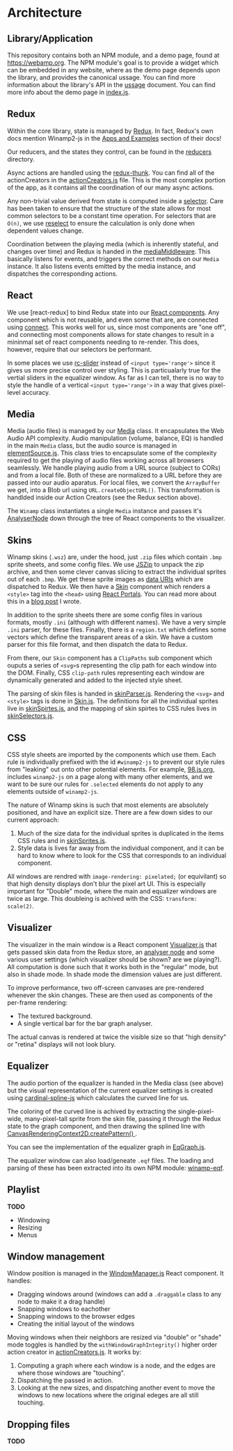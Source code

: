 # Architecture

## Library/Application

This repository contains both an NPM module, and a demo page, found at <https://webamp.org>. The NPM module's goal is to provide a widget which can be embedded in any website, where as the demo page depends upon the library, and provides the canonical ussage. You can find more information about the library's API in the [ussage](./ussage.md) document. You can find more info about the demo page in [index.js](../js/index.js).

## Redux

Within the core library, state is managed by [Redux]. In fact, Redux's own docs mention Winamp2-js in the [Apps and Examples](https://redux.js.org/introduction/learning-resources#apps-and-examples) section of their docs!

Our reducers, and the states they control, can be found in the [reducers](../js/reducers/) directory.

Async actions are handled using the [redux-thunk]. You can find all of the actionCreators in the [actionCreators.js](../js/actionCreators.js) file. This is the most complex portion of the app, as it contains all the coordination of our many async actions.

Any non-trivial value derived from state is computed inside a [selector](../js/selectors.js). Care has been taken to ensure that the structure of the state allows for most common selectors to be a constant time operation. For selectors that are `O(n)`, we use [reselect] to ensure the calculation is only done when dependent values change.

Coordination between the playing media (which is inherently stateful, and changes over time) and Redux is handed in the [mediaMiddleware](../js/mediaMiddleware.js). This basically listens for events, and triggers the correct methods on our `Media` instance. It also listens events emitted by the media instance, and dispatches the corresponding actions.

## React

We use [react-redux] to bind Redux state into our [React components](../js/components/). Any component which is not reusable, and even some that are, are connected using [connect]. This works well for us, since most components are "one off", and connecting most components allows for state changes to result in a mininmal set of react components needing to re-render. This does, however, require that our selectors be performant.

In some places we use [rc-slider](https://github.com/react-component/slider) instead of `<input type='range'>` since it gives us more precise control over styling. This is particualarly true for the vertial sliders in the equalizer window. As far as I can tell, there is no way to style the handle of a vertical `<input type='range'>` in a way that gives pixel-level accuracy.

## Media

Media (audio files) is managed by our [Media](../js/media/index.js) class. It encapsulates the Web Audio API complexity. Audio manipulation (volume, balance, EQ) is handled in the main `Media` class, but the audio source is managed in [elementSource.js](../js/media/elementSource.js). This class tries to encapsulate some of the complexity required to get the playing of audio files working across all browsers seamlessly. We handle playing audio from a URL source (subject to CORs) and from a local file. Both of these are normalized to a URL before they are passed into our audio aparatus. For local files, we convert the `ArrayBuffer` we get, into a Blob url using `URL.createObjectURL()`. This transformation is handlded inside our Action Creators (see the Redux section above).

The `Winamp` class instantiates a single `Media` instance and passes it's [AnalyserNode](https://developer.mozilla.org/en-US/docs/Web/API/AnalyserNode) down through the tree of React components to the visualizer.

## Skins

Winamp skins (`.wsz`) are, under the hood, just `.zip` files which contain `.bmp` sprite sheets, and some config files. We use [JSZip] to unpack the zip archive, and then some clever canvas slicing to extract the individual sprites out of each `.bmp`. We get these sprite images as [data URIs] which are dispatched to Redux. We then have a [Skin](../js/components/Skin.js) component which renders a `<style>` tag into the `<head>` using [React Portals](https://reactjs.org/docs/portals.html). You can read more about this in a [blog post](https://jordaneldredge.com/blog/how-winamp2-js-loads-native-skins-in-your-browser/) I wrote.

In addition to the sprite sheets there are some config files in various formats, mostly `.ini` (although with different names). We have a very simple `.ini` parser, for these files. Finally, there is a `region.txt` which defines some vectors which define the transparent areas of a skin. We have a custom parser for this file format, and then dispatch the data to Redux.

From there, our `Skin` component has a `ClipPaths` sub component which ouputs a series of `<svg>`s representing the clip path for each window into the DOM. Finally, CSS `clip-path` rules representing each window are dynamically generated and added to the injected style sheet.

The parsing of skin files is handed in [skinParser.js](../js/skinParser.js). Rendering the `<svg>` and `<style>` tags is done in [Skin.js](../js/components/Skin.js). The definitions for all the individual sprites live in [skinSpirtes.js](../js/skinSprites.js), and the mapping of skin spirtes to CSS rules lives in [skinSelectors.js](../js/skinSelectors.js).

## CSS

CSS style sheets are imported by the components which use them. Each rule is individually prefixed with the id `#winamp2-js` to prevent our style rules from "leaking" out onto other potential elements. For example, [98.js.org], includes `winamp2-js` on a page along with many other elements, and we want to be sure our rules for `.selected` elements do not apply to any elements outside of `winamp2-js`.

The nature of Winamp skins is such that most elements are absolutely positioned, and have an explicit size. There are a few down sides to our current approach:

1. Much of the size data for the individual sprites is duplicated in the items CSS rules and in [skinSprites.js](../js/skinSprites.js).
2. Style data is lives far away from the individual component, and it can be hard to know where to look for the CSS that corresponds to an individual component.

All windows are rendred with `image-rendering: pixelated;` (or equivilant) so that high density displays don't blur the pixel art UI. This is especially important for "Double" mode, where the main and equalizer windows are twice as large. This doubleing is achived with the CSS: `transform: scale(2)`.

## Visualizer

The visualizer in the main window is a React component [Visualizer.js](../js/components/Visualizer.js) that gets passed skin data from the Redux store, an [analyser node](https://developer.mozilla.org/en-US/docs/Web/API/AnalyserNode) and some various user settings (which visualizer should be shown? are we playing?). All computation is done such that it works both in the "regular" mode, but also in shade mode. In shade mode the dimension values are just different.

To improve performance, two off-screen canvases are pre-rendered whenever the skin changes. These are then used as components of the per-frame rendering:

* The textured background.
* A single vertical bar for the bar graph analyser.

The actual canvas is rendered at twice the visible size so that "high density" or "retina" displays will not look blury.

## Equalizer

The audio portion of the equalizer is handed in the Media class (see above) but the visual representation of the current equalizer settings is created using [cardinal-spline-js] which calculates the curved line for us.

The coloring of the curved line is achived by extracting the single-pixel-wide, many-pixel-tall sprite from the skin file, passing it through the Redux state to the graph component, and then drawing the splined line with [CanvasRenderingContext2D.createPattern()
](https://developer.mozilla.org/en-US/docs/Web/API/CanvasRenderingContext2D/createPattern).

You can see the implementation of the equalizer graph in [EqGraph.js](../js/components/EqualizerWindow/EqGraph.js).

The equalizer window can also load/geneate `.eqf` files. The loading and parsing of these has been extracted into its own NPM module: [winamp-eqf](https://www.npmjs.com/package/winamp-eqf).

## Playlist

**TODO**

* Windowing
* Resizing
* Menus

## Window management

Window position is managed in the [WindowManager.js](../js/components/WindowManager.js) React component. It handles:

* Dragging windows around (windows can add a `.draggable` class to any node to make it a drag handle)
* Snapping windows to eachother
* Snapping windows to the browser edges
* Creating the initial layout of the windows

Moving windows when their neighbors are resized via "double" or "shade" mode toggles is handled by the `withWindowGraphIntegrity()` higher order action creator in [actionCreators.js](../js/actionCreators.js). It works by:

1. Computing a graph where each window is a node, and the edges are where those windows are "touching".
2. Dispatching the passed in action.
3. Looking at the new sizes, and dispatching another event to move the windows to new locations where the original edeges are all still touching.

## Dropping files

**TODO**

[redux]: https://redux.js.org/
[redux-thunk]: https://github.com/gaearon/redux-thunk
[reselect]: https://github.com/reactjs/reselect
[connect]: https://github.com/reactjs/react-redux/blob/master/docs/api.md#connectmapstatetoprops-mapdispatchtoprops-mergeprops-options
[jszip]: https://stuk.github.io/jszip/
[data uris]: https://developer.mozilla.org/en-US/docs/Web/HTTP/Basics_of_HTTP/Data_URIs
[98.js.org]: https://98.js.org
[cardinal-spline-js]: https://github.com/epistemex/cardinal-spline-js
